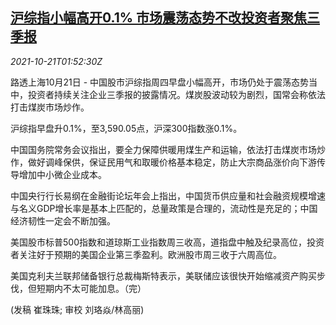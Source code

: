 <!--1634781662000-->
[沪综指小幅高开0.1% 市场震荡态势不改投资者聚焦三季报](https://cn.reuters.com/article/china-stock-1021-thur-morning-idCNKBS2HB050)
------

<div><i>2021-10-21T01:52:30Z</i></div><p>路透上海10月21日 - 中国股市沪综指周四早盘小幅高开，市场仍处于震荡态势当中，投资者持续关注企业三季报的披露情况。煤炭股波动较为剧烈，国常会称依法打击煤炭市场炒作。</p><p>沪综指早盘升0.1%，至3,590.05点，沪深300指数涨0.1%。</p><p>中国国务院常务会议指出，要全力保障供暖用煤生产和运输，依法打击煤炭市场炒作，做好调峰保供，保证民用气和取暖价格基本稳定，防止大宗商品涨价向下游传导增加中小微企业成本。</p><p>中国央行行长易纲在金融街论坛年会上指出，中国货币供应量和社会融资规模增速与名义GDP增长率是基本上匹配的，总量政策是合理的，流动性是充足的；中国经济韧性一定会不断加强。</p><p>美国股市标普500指数和道琼斯工业指数周三收高，道指盘中触及纪录高位，投资者关注好于预期的美国企业第三季盈利。欧洲股市周三收于六周高位。</p><p>美国克利夫兰联邦储备银行总裁梅斯特表示，美联储应该很快开始缩减资产购买步伐，但短期内不太可能加息。（完）</p><p>(发稿 崔珠珠; 审校 刘珞焱/林高丽)</p>
